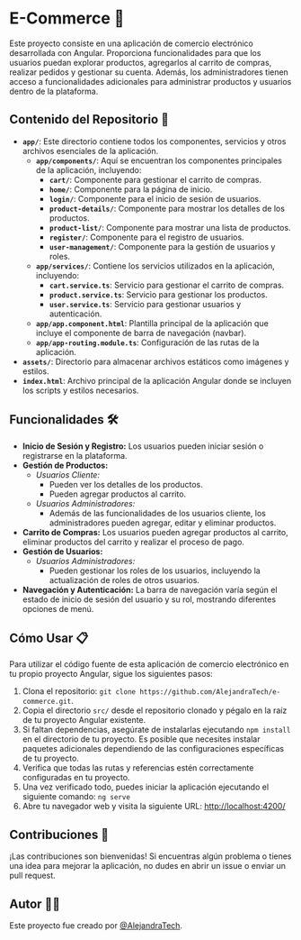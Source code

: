 # E-Commerce 🛒

Este proyecto consiste en una aplicación de comercio electrónico desarrollada con Angular. Proporciona funcionalidades para que los usuarios puedan explorar productos, agregarlos al carrito de compras, realizar pedidos y gestionar su cuenta. Además, los administradores tienen acceso a funcionalidades adicionales para administrar productos y usuarios dentro de la plataforma.

## Contenido del Repositorio 📂

- **`app/`**: Este directorio contiene todos los componentes, servicios y otros archivos esenciales de la aplicación.
  - **`app/components/`**: Aquí se encuentran los componentes principales de la aplicación, incluyendo:
    - **`cart/`**: Componente para gestionar el carrito de compras.
    - **`home/`**: Componente para la página de inicio.
    - **`login/`**: Componente para el inicio de sesión de usuarios.
    - **`product-details/`**: Componente para mostrar los detalles de los productos.
    - **`product-list/`**: Componente para mostrar una lista de productos.
    - **`register/`**: Componente para el registro de usuarios.
    - **`user-management/`**: Componente para la gestión de usuarios y roles.
  - **`app/services/`**: Contiene los servicios utilizados en la aplicación, incluyendo:
    - **`cart.service.ts`**: Servicio para gestionar el carrito de compras.
    - **`product.service.ts`**: Servicio para gestionar los productos.
    - **`user.service.ts`**: Servicio para gestionar usuarios y autenticación.
  - **`app/app.component.html`**: Plantilla principal de la aplicación que incluye el componente de barra de navegación (navbar).
  - **`app/app-routing.module.ts`**: Configuración de las rutas de la aplicación.
- **`assets/`**: Directorio para almacenar archivos estáticos como imágenes y estilos.
- **`index.html`**: Archivo principal de la aplicación Angular donde se incluyen los scripts y estilos necesarios.

## Funcionalidades 🛠️

- **Inicio de Sesión y Registro:** Los usuarios pueden iniciar sesión o registrarse en la plataforma.
- **Gestión de Productos:**
  - *Usuarios Cliente:*
    - Pueden ver los detalles de los productos.
    - Pueden agregar productos al carrito.
  - *Usuarios Administradores:*
    - Además de las funcionalidades de los usuarios cliente, los administradores pueden agregar, editar y eliminar productos.
- **Carrito de Compras:** Los usuarios pueden agregar productos al carrito, eliminar productos del carrito y realizar el proceso de pago.
- **Gestión de Usuarios:**
  - *Usuarios Administradores:*
    - Pueden gestionar los roles de los usuarios, incluyendo la actualización de roles de otros usuarios.
- **Navegación y Autenticación:** La barra de navegación varía según el estado de inicio de sesión del usuario y su rol, mostrando diferentes opciones de menú.

## Cómo Usar 📋

Para utilizar el código fuente de esta aplicación de comercio electrónico en tu propio proyecto Angular, sigue los siguientes pasos:

1. Clona el repositorio: `git clone https://github.com/AlejandraTech/e-commerce.git`.
2. Copia el directorio `src/` desde el repositorio clonado y pégalo en la raíz de tu proyecto Angular existente.
3. Si faltan dependencias, asegúrate de instalarlas ejecutando `npm install` en el directorio de tu proyecto. Es posible que necesites instalar paquetes adicionales dependiendo de las configuraciones específicas de tu proyecto.
4. Verifica que todas las rutas y referencias estén correctamente configuradas en tu proyecto.
5. Una vez verificado todo, puedes iniciar la aplicación ejecutando el siguiente comando: `ng serve`
6. Abre tu navegador web y visita la siguiente URL: [http://localhost:4200/](http://localhost:4200/)

## Contribuciones 🤝

¡Las contribuciones son bienvenidas! Si encuentras algún problema o tienes una idea para mejorar la aplicación, no dudes en abrir un issue o enviar un pull request.

## Autor 👩‍💻

Este proyecto fue creado por [@AlejandraTech](https://github.com/AlejandraTech).
